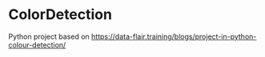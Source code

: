 # ColorDetection
Python project based on https://data-flair.training/blogs/project-in-python-colour-detection/
